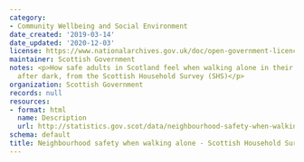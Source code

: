 ```yaml
---
category:
- Community Wellbeing and Social Environment
date_created: '2019-03-14'
date_updated: '2020-12-03'
license: https://www.nationalarchives.gov.uk/doc/open-government-licence/version/3/
maintainer: Scottish Government
notes: <p>How safe adults in Scotland feel when walking alone in their neighbourhood
  after dark, from the Scottish Household Survey (SHS)</p>
organization: Scottish Government
records: null
resources:
- format: html
  name: Description
  url: http://statistics.gov.scot/data/neighbourhood-safety-when-walking-alone---scottish-household-survey
schema: default
title: Neighbourhood safety when walking alone - Scottish Household Survey
---
```

